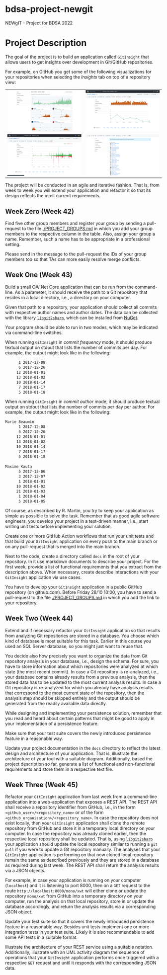 # bdsa-project-newgit
NEWgIT - Project for BDSA 2022

# Project Description


The goal of the project is to build an application called `GitInsight` that allows users to get insights over development in Git/GitHub repositories.

For example, on GitHub you get some of the following visualizations for your repositories when selecting the _Insights_ tab on top of a repository view: 

<table>
    <tr>
        <td><a href="https://github.com/apache/airflow/graphs/contributors"><img src="images/contributors_airflow.png" width="100%"></a></td>
        <td><a href="https://github.com/apache/airflow/graphs/commit-activity"><img src="images/commits_airflow.png" width="100%"></a></td>
    </tr>
    <tr>
        <td><a href="https://github.com/apache/airflow/graphs/code-frequency"><img src="images/code_freq_airflow.png" width="100%"></a></td>
        <td><a href="https://github.com/apache/airflow/network/members"><img src="images/forks_airflow.png" width="100%"></a></td>
    </tr>
</table>

The project will be conducted in an agile and iterative fashion.
That is, from week to week you will extend your application and refactor it so that its design reflects the most current requirements.

## Week Zero (Week 42)

Find five other group members and register your group by sending a pull-request to the file [./PROJECT_GROUPS.md](./PROJECT_GROUPS.md) in which you add your group members to the respective column in the table.
Also, assign your group a name.
Remember, such a name has to be appropriate in a professional setting.

Please send in the message to the pull-request the IDs of your group members too so that TAs can more easily resolve merge conflicts.

## Week One (Week 43)

Build a small C#/.Net Core application that can be run from the command-line.
As a parameter, it should receive the path to a Git repository that resides in a local directory, i.e., a directory on your computer.

Given that path to a repository, your application should collect all commits with respective author names and author dates.
The data can be collected with the library [`libgit2sharp`](https://github.com/libgit2/libgit2sharp), which can be installed from [NuGet](https://www.nuget.org/packages/LibGit2Sharp).

Your program should be able to run in two modes, which may be indicated via command-line switches.

When running `GitInsight` in _commit frequency_ mode, it should produce textual output on stdout that lists the number of commits per day.
For example, the output might look like in the following:

```
      1 2017-12-08
      6 2017-12-26
     12 2018-01-01
     13 2018-01-02
     10 2018-01-14
      7 2018-01-17
      5 2018-01-18 
```

When running `GitInsight` in _commit author_ mode, it should produce textual output on stdout that lists the number of commits per day per author.
For example, the output might look like in the following:

```
Marie Beaumin
      1 2017-12-08
      6 2017-12-26
     12 2018-01-01
     13 2018-01-02
     10 2018-01-14
      7 2018-01-17
      5 2018-01-18 

Maxime Kauta
      5 2017-12-06
      3 2017-12-07
      1 2018-01-01
     10 2018-01-02
     21 2018-01-03
      1 2018-01-04
      5 2018-01-05 
```

Of course, as described by R. Martin, you try to keep your application as simple as possible to solve the task.
Remember that as good agile software engineers, you develop your project in a test-driven manner, i.e., start writing unit tests before implementing your solution.

Create one or more GitHub Action workflows that run your unit tests and that build your `GitInsight` application on every push to the main branch or on any pull-request that is merged into the main branch.

Next to the code, create a directory called `docs` in the root of your repository.
In it  use markdown documents to describe your project.
For the first week, provide a list of functional requirements that you extract from the description above.
When necessary, create describe interactions with your `GitInsight` application via use cases.

You have to develop your `GitInsight` application in a public GitHub repository (on github.com).
Before Friday 28/10 10:00, you have to send a pull-request to the file [./PROJECT_GROUPS.md](./PROJECT_GROUPS.md) in which you add the link to your repository.

## Week Two (Week 44)

Extend and if necessary refactor your `GitInsight` application so that results from analyzing Git repositories are stored in a database.
You choose which kind of database is most suitable for this task.
Earlier in this course you used an SQL Server database, so you might just want to reuse that.

You decide also how precisely you want to organize the data from Git repository analysis in your database, i.e., design the schema.
For sure, you have to store information about which repositories were analyzed at which state (the most recent commit).
In case a Git repository is re-analyzed, i.e., your database contains already results from a previous analysis, then the stored data has to be updated to the most current analysis results.
In case a Git repository is re-analyzed for which you already have analysis results that correspond to the most current state of the repository, then the analysis step should be skipped entirely and the output should be generated from the readily available data directly.

While designing and implementing your persistence solution, remember that you read and heard about certain patterns that might be good to apply in your implementation of a persistence feature.

Make sure that your test suite covers the newly introduced persistence feature in a reasonable way.

Update your project documentation in the `docs` directory to reflect the latest design and architecture of your application.
That is, illustrate the architecture of your tool with a suitable diagram.
Additionally, based the project description so far, generate a list of functional and non-functional requirements and store them in a respective text file.

## Week Three (Week 45)

Refactor your `GitInsight` application from last week from a command-line application into a web-application that exposes a REST API.
The REST API shall receive a repository identifier from GitHub, i.e., in the form `<github_user>/<repository_name>` or of the form `<github_organization>/<repository_name>`. 
In case the repository does not exist locally, then your `GitInsight` application shall clone the remote repository from GitHub and store it in a temporary local directory on your computer.
In case the repository was already cloned earlier, then the respective local repository shall be updated.
That is, using [`libgit2sharp`](https://github.com/libgit2/libgit2sharp) your application should update the local repository similar to running a `git pull` if you were to update a Git repository manually.
The analyses that your `GitInsight` application is performing on that now cloned local repository remain the same as described previously and they are stored in a database as required during last week.
The REST API shall return the analysis results via a JSON objects.

For example, in case your application is running on your computer (`localhost`) and it is listening to port 8000, then on a `GET` request to the route `http://localhost:8000/mono/xwt` will either clone or update the repository `mono/xwt` from GitHub into a temporary directory on your computer, run the analysis on that local repository, store in or update the database accordingly, and return the analysis results via a corresponding JSON object.

Update your test suite so that it covers the newly introduced persistence feature in a reasonable way.
Besides unit tests implement one or more integration tests in your test suite.
Likely it is also recommendable to add some API tests in a suitable format.

Illustrate the architecture of your REST service using a suitable notation.
Additionally, illustrate with an UML activity diagram the sequence of operations that your `GitInsight` application performs once triggered with a respective `GET` request and until it responds with the corresponding JSON data.
